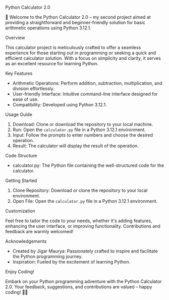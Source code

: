 Python Calculator 2.0

🚀 Welcome to the Python Calculator 2.0 – my second project aimed at providing a straightforward and beginner-friendly solution for basic arithmetic operations using Python 3.12.1.

Overview

This calculator project is meticulously crafted to offer a seamless experience for those starting out in programming or seeking a quick and efficient calculator solution. With a focus on simplicity and clarity, it serves as an excellent resource for learning Python.

Key Features

- Arithmetic Operations: Perform addition, subtraction, multiplication, and division effortlessly.
- User-friendly Interface: Intuitive command-line interface designed for ease of use.
- Compatibility: Developed using Python 3.12.1.

Usage Guide

1. Download: Clone or download the repository to your local machine.
2. Run: Open the `calculator.py` file in a Python 3.12.1 environment.
3. Input: Follow the prompts to enter numbers and choose the desired operation.
4. Result: The calculator will display the result of the operation.

Code Structure

- calculator.py: The Python file containing the well-structured code for the calculator.

Getting Started

1. Clone Repository: Download or clone the repository to your local environment.
2. Open File: Open the `calculator.py` file in a Python 3.12.1 environment.

Customization

Feel free to tailor the code to your needs, whether it's adding features, enhancing the user interface, or improving functionality. Contributions and feedback are warmly welcomed!

Acknowledgements

- Created by Jigar Maurya: Passionately crafted to inspire and facilitate the Python programming journey.
- Inspiration: Fueled by the excitement of learning Python.

Enjoy Coding!

Embark on your Python programming adventure with the Python Calculator 2.0. Your feedback, suggestions, and contributions are valued – happy coding! 🐍✨
